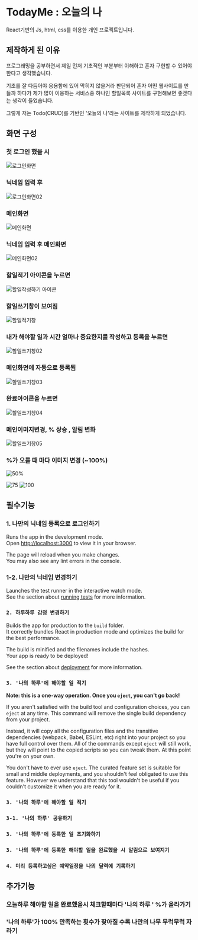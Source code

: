 # TodayMe : 오늘의 나 

React기반의 Js, html, css를 이용한 개인 프로젝트입니다.

## 제작하게 된 이유

프로그래밍을 공부하면서 제일 먼저 기초적인 부분부터 이해하고 혼자 구현할 수 있어야 한다고 생각했습니다.  


기초를 잘 다듬어야 응용함에 있어 막히지 않을거라 판단되어 혼자 어떤 웹사이트를 만들까 하다가 제가 많이 이용하는 서비스중 하나인 할일목록 사이트를 구현해보면 좋겠다는 생각이 들었습니다.


그렇게 저는 Todo(CRUD)를 기반인 '오늘의 나'라는 사이트를 제작하게 되었습니다.

## 화면 구성


### 첫 로그인 했을 시 
![로그인화면](https://user-images.githubusercontent.com/75771515/172297227-0946acf8-20ca-437c-9d67-8063fcfcdfdf.png)



### 닉네임 입력 후 
![로그인화면02](https://user-images.githubusercontent.com/75771515/172297477-da87fd7a-cc11-4cc0-a20b-a3598ba8761d.png)



### 메인화면
![메인화면](https://user-images.githubusercontent.com/75771515/172296970-1317bc2e-e132-419f-926f-7ac5447fa4e7.png)



### 닉네임 입력 후 메인화면

![메인화면02](https://user-images.githubusercontent.com/75771515/172297789-300d6697-d1f2-4387-92a2-79f898603c19.png)



### 할일적기 아이콘을 누르면

![할일작성하기 아이콘](https://user-images.githubusercontent.com/75771515/172298436-56927791-2690-4402-aee7-ca76ca9d1827.png)



### 할일쓰기창이 보여짐
![할일적기창](https://user-images.githubusercontent.com/75771515/172298507-a99f3664-08a1-403c-8b2c-dc2ec8ed8ab5.PNG)

### 내가 해야할 일과 시간 얼마나 중요한지를 작성하고 등록을 누르면

![할일쓰기창02](https://user-images.githubusercontent.com/75771515/172300379-f89e3467-733f-4479-a6b7-3e6fcd936832.png)

### 메인화면에 자동으로 등록됨
![할일쓰기창03](https://user-images.githubusercontent.com/75771515/172299297-13ea82bc-4ac3-4318-8d06-d0662a9e8f4a.png)

### 완료아이콘을 누르면
![할일쓰기창04](https://user-images.githubusercontent.com/75771515/172299961-03069141-a0e9-4c70-8d25-47133a4a7df6.png)

### 메인이미지변경, % 상승 , 알림 변화
![할일쓰기창05](https://user-images.githubusercontent.com/75771515/172300093-8cd2de6f-99dc-4be5-8764-7655f3ef1757.png)

### %가 오를 때 마다 이미지 변경 (~100%)



![50%](https://user-images.githubusercontent.com/75771515/172301511-35851a7a-caee-48ed-bd8f-eb46ae65f35e.png)

![75](https://user-images.githubusercontent.com/75771515/172301514-c157319d-fc4d-4da9-95b2-6617758b0ba8.png)
![100](https://user-images.githubusercontent.com/75771515/172301521-999e1b94-8a28-4cf4-8537-9ba79673a221.png)







## 필수기능
### 1. 나만의 닉네임 등록으로 로그인하기

Runs the app in the development mode.\
Open [http://localhost:3000](http://localhost:3000) to view it in your browser.

The page will reload when you make changes.\
You may also see any lint errors in the console.

### 1-2. 나만의 닉네임 변경하기

Launches the test runner in the interactive watch mode.\
See the section about [running tests](https://facebook.github.io/create-react-app/docs/running-tests) for more information.

### `2. 하루하루 감정 변경하기`

Builds the app for production to the `build` folder.\
It correctly bundles React in production mode and optimizes the build for the best performance.

The build is minified and the filenames include the hashes.\
Your app is ready to be deployed!

See the section about [deployment](https://facebook.github.io/create-react-app/docs/deployment) for more information.

### `3. '나의 하루'에 해야할 일 적기`



**Note: this is a one-way operation. Once you `eject`, you can't go back!**

If you aren't satisfied with the build tool and configuration choices, you can `eject` at any time. This command will remove the single build dependency from your project.

Instead, it will copy all the configuration files and the transitive dependencies (webpack, Babel, ESLint, etc) right into your project so you have full control over them. All of the commands except `eject` will still work, but they will point to the copied scripts so you can tweak them. At this point you're on your own.

You don't have to ever use `eject`. The curated feature set is suitable for small and middle deployments, and you shouldn't feel obligated to use this feature. However we understand that this tool wouldn't be useful if you couldn't customize it when you are ready for it.


### `3. '나의 하루'에 해야할 일 적기`

### `3-1. '나의 하루' 공유하기`
### `3. '나의 하루'에 동륵한 일 초기화하기`
### `3. '나의 하루'에 등록한 해야할 일을 완료했을 시 알림으로 보여지기`
### `4. 미리 등록하고싶은 예약일정을 나의 달력에 기록하기`

## 추가기능


### 오늘하루 해야할 일을 완료했을시 체크할때마다 '나의 하루 ' %가 올라가기

### '나의 하루'가 100% 만족하는 횟수가 잦아질 수록 나만의 나무 무럭무럭 자라기


